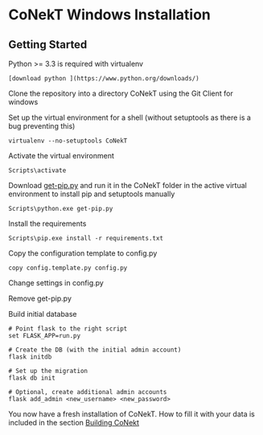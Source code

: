 # CoNekT Windows Installation

## Getting Started


Python >= 3.3 is required with virtualenv

    [download python ](https://www.python.org/downloads/)


Clone the repository into a directory CoNekT using the Git Client for windows

Set up the virtual environment for a shell (without setuptools as there is a bug preventing this)

    virtualenv --no-setuptools CoNekT

Activate the virtual environment

    Scripts\activate

Download [get-pip.py](https://bootstrap.pypa.io/get-pip.py) and run it in the CoNekT folder in the active
virtual environment to install pip and setuptools manually

    Scripts\python.exe get-pip.py

Install the requirements

    Scripts\pip.exe install -r requirements.txt

Copy the configuration template to config.py

    copy config.template.py config.py

Change settings in config.py

Remove get-pip.py

Build initial database

    # Point flask to the right script
    set FLASK_APP=run.py
    
    # Create the DB (with the initial admin account)
    flask initdb
    
    # Set up the migration
    flask db init
    
    # Optional, create additional admin accounts
    flask add_admin <new_username> <new_password> 

You now have a fresh installation of CoNekT. How to fill it with your data is included in the section [Building CoNekt](building_conekt.md)

